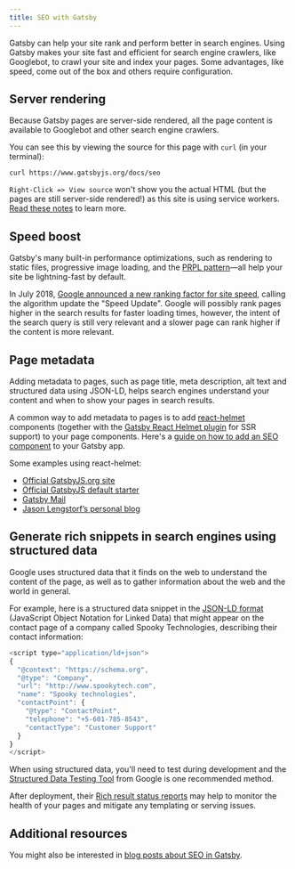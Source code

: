```yaml
---
title: SEO with Gatsby
---
```


Gatsby can help your site rank and perform better in search engines. Using Gatsby makes your site fast and efficient for search engine crawlers, like Googlebot, to crawl your site and index your pages. Some advantages, like speed, come out of the box and others require configuration.

## Server rendering

Because Gatsby pages are server-side rendered, all the page content is available to Googlebot and other search engine crawlers.

You can see this by viewing the source for this page with `curl` (in your terminal):

```shell
curl https://www.gatsbyjs.org/docs/seo
```

`Right-Click => View source` won't show you the actual HTML (but the pages are still server-side rendered!) as this site is using service workers. [Read these notes](https://github.com/gatsbyjs/gatsby/tree/master/packages/gatsby-plugin-offline#notes) to learn more.

## Speed boost

Gatsby's many built-in performance optimizations, such as rendering to static files, progressive image loading, and the [PRPL pattern](/docs/prpl-pattern/)—all help your site be lightning-fast by default.

In July 2018, [Google announced a new ranking factor for site speed](https://webmasters.googleblog.com/2018/01/using-page-speed-in-mobile-search.html), calling the algorithm update the "Speed Update". Google will possibly rank pages higher in the search results for faster loading times, however, the intent of the search query is still very relevant and a slower page can rank higher if the content is more relevant.

## Page metadata

Adding metadata to pages, such as page title, meta description, alt text and structured data using JSON-LD, helps search engines understand your content and when to show your pages in search results.

A common way to add metadata to pages is to add [react-helmet](https://github.com/nfl/react-helmet) components (together with the [Gatsby React Helmet plugin](/packages/gatsby-plugin-react-helmet) for SSR support) to your page components. Here's a [guide on how to add an SEO component](https://www.gatsbyjs.org/docs/add-seo-component/) to your Gatsby app.

Some examples using react-helmet:

- [Official GatsbyJS.org site](https://github.com/gatsbyjs/gatsby/blob/87ad6e81b9bd78b25d089434600750f5903baaee/www/src/components/package-readme.js#L16-L25)
- [Official GatsbyJS default starter](https://github.com/gatsbyjs/gatsby/blob/776dc1d6fe8d5ce7b5ea6d884736bb3c76280975/starters/default/src/components/seo.js)
- [Gatsby Mail](https://github.com/DSchau/gatsby-mail/blob/89b467e5654619ffe3073133ef0ae48b4d7502e3/src/components/meta.js)
- [Jason Lengstorf’s personal blog](https://github.com/jlengstorf/gatsby-theme-jason-blog/blob/e6d25ca927afdc75c759e611d4ba6ba086452bb8/src/components/SEO/SEO.js)

## Generate rich snippets in search engines using structured data

Google uses structured data that it finds on the web to understand the content of the page, as well as to gather information about the web and the world in general.

For example, here is a structured data snippet in the [JSON-LD format](https://developers.google.com/search/docs/guides/intro-structured-data) (JavaScript Object Notation for Linked Data) that might appear on the contact page of a company called Spooky Technologies, describing their contact information:

```js
<script type="application/ld+json">
{
  "@context": "https://schema.org",
  "@type": "Company",
  "url": "http://www.spookytech.com",
  "name": "Spooky technologies",
  "contactPoint": {
    "@type": "ContactPoint",
    "telephone": "+5-601-785-8543",
    "contactType": "Customer Support"
  }
}
</script>
```

When using structured data, you'll need to test during development and the [Structured Data Testing Tool](https://search.google.com/structured-data/testing-tool) from Google is one recommended method.

After deployment, their [Rich result status reports](https://support.google.com/webmasters/answer/7552505?hl=en) may help to monitor the health of your pages and mitigate any templating or serving issues.

## Additional resources

You might also be interested in [blog posts about SEO in Gatsby](/blog/tags/seo/).
